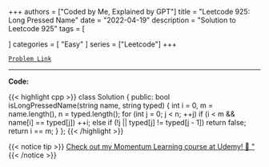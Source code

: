 
+++
authors = ["Coded by Me, Explained by GPT"]
title = "Leetcode 925: Long Pressed Name"
date = "2022-04-19"
description = "Solution to Leetcode 925"
tags = [
    
]
categories = [
    "Easy"
]
series = ["Leetcode"]
+++



[`Problem Link`](https://leetcode.com/problems/long-pressed-name/description/)

---

**Code:**

{{< highlight cpp >}}
class Solution {
public:
        bool isLongPressedName(string name, string typed) {
        int i = 0, m = name.length(), n = typed.length();
        for (int j = 0; j < n; ++j)
            if (i < m && name[i] == typed[j])
                ++i;
            else if (!j || typed[j] != typed[j - 1])
                return false;
        return i == m;
    }
};
{{< /highlight >}}



{{< notice tip >}}
[Check out my Momentum Learning course at Udemy! 🚀 "](https://www.udemy.com/course/blind-75-the-data-structures-and-algorithms-essentials/)
{{< /notice >}}

